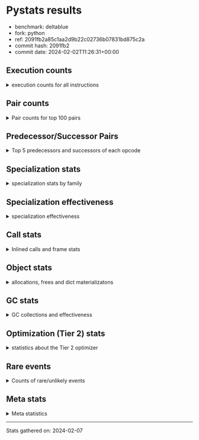 
# Pystats results

- benchmark: deltablue
- fork: python
- ref: 2091fb2a85c1aa2d9b22c02736b07831bd875c2a
- commit hash: 2091fb2
- commit date: 2024-02-02T11:26:31+00:00

## Execution counts

<details>
<summary> execution counts for all instructions </summary>

|Name | Count | Self | Cumulative | Miss ratio | 
|---|---:|---:|---:|---:|
| LOAD_FAST | 177,796,140 | 21.3% | 21.3% |  |
| LOAD_ATTR_INSTANCE_VALUE | 120,668,200 | 14.5% | 35.8% | 3.4% |
| RESUME_CHECK | 47,826,640 | 5.7% | 41.5% | 0.0% |
| CALL_PY_EXACT_ARGS | 41,111,160 | 4.9% | 46.5% | 7.5% |
| LOAD_ATTR_METHOD_WITH_VALUES | 39,329,880 | 4.7% | 51.2% | 15.8% |
| LOAD_GLOBAL_MODULE | 37,956,080 | 4.6% | 55.7% |  |
| POP_JUMP_IF_FALSE | 35,873,640 | 4.3% | 60.0% |  |
| COMPARE_OP_INT | 30,792,020 | 3.7% | 63.7% |  |
| STORE_ATTR_INSTANCE_VALUE | 26,881,000 | 3.2% | 66.9% | 7.0% |
| RETURN_VALUE | 26,366,900 | 3.2% | 70.1% |  |
| POP_TOP | 24,898,680 | 3.0% | 73.1% |  |
| LOAD_ATTR_CLASS | 24,000,800 | 2.9% | 76.0% |  |
| RETURN_CONST | 23,894,300 | 2.9% | 78.8% |  |
| STORE_FAST | 23,665,540 | 2.8% | 81.7% |  |
| LOAD_FAST_LOAD_FAST | 16,379,120 | 2.0% | 83.6% |  |
| ENTER_EXECUTOR | 14,436,020 | 1.7% | 85.4% |  |
| TO_BOOL_BOOL | 14,159,520 | 1.7% | 87.1% |  |
| LOAD_ATTR | 13,696,180 | 1.6% | 88.7% |  |
| POP_JUMP_IF_TRUE | 8,895,620 | 1.1% | 89.8% |  |
| LOAD_GLOBAL_BUILTIN | 7,871,600 | 0.9% | 90.7% |  |
| FOR_ITER_LIST | 7,725,840 | 0.9% | 91.6% |  |
| BINARY_OP_ADD_INT | 6,162,740 | 0.7% | 92.4% |  |
| CALL_LIST_APPEND | 5,997,860 | 0.7% | 93.1% |  |
| LOAD_CONST | 5,929,360 | 0.7% | 93.8% |  |
| BINARY_OP_MULTIPLY_INT | 5,364,060 | 0.6% | 94.4% |  |
| CALL_BOUND_METHOD_EXACT_ARGS | 5,193,020 | 0.6% | 95.1% |  |
| CALL_LEN | 4,446,600 | 0.5% | 95.6% |  |
| TO_BOOL_INT | 4,446,600 | 0.5% | 96.1% |  |
| CALL | 3,981,820 | 0.5% | 96.6% |  |
| GET_ITER | 3,712,700 | 0.4% | 97.1% |  |
| COPY | 3,653,680 | 0.4% | 97.5% |  |
| COPY_FREE_VARS | 3,402,320 | 0.4% | 97.9% |  |
| LOAD_SUPER_ATTR_METHOD | 3,402,020 | 0.4% | 98.3% |  |
| CALL_METHOD_DESCRIPTOR_FAST | 3,185,780 | 0.4% | 98.7% | 100.0% |
| COMPARE_OP | 3,167,820 | 0.4% | 99.1% |  |
| POP_JUMP_IF_NONE | 2,869,760 | 0.3% | 99.4% |  |
| EXIT_INIT_CHECK | 1,318,140 | 0.2% | 99.6% |  |
| CALL_ALLOC_AND_ENTER_INIT | 1,318,140 | 0.2% | 99.7% |  |
| SWAP | 796,160 | 0.1% | 99.8% |  |
| BINARY_OP | 347,440 | 0.0% | 99.9% |  |
| UNARY_NOT | 271,360 | 0.0% | 99.9% |  |
| JUMP_FORWARD | 261,440 | 0.0% | 99.9% |  |
| INTERPRETER_EXIT | 261,380 | 0.0% | 100.0% |  |
| BINARY_OP_SUBTRACT_INT | 89,540 | 0.0% | 100.0% |  |
| LOAD_ATTR_SLOT | 61,320 | 0.0% | 100.0% |  |
| FOR_ITER_RANGE | 48,320 | 0.0% | 100.0% |  |
| CALL_BUILTIN_CLASS | 22,980 | 0.0% | 100.0% |  |
| CALL_METHOD_DESCRIPTOR_O | 10,400 | 0.0% | 100.0% | 100.0% |
| BUILD_CONST_KEY_MAP | 10,240 | 0.0% | 100.0% |  |
| BINARY_SUBSCR_DICT | 10,220 | 0.0% | 100.0% |  |
| JUMP_BACKWARD | 7,480 | 0.0% | 100.0% |  |
| BINARY_SUBSCR | 6,040 | 0.0% | 100.0% |  |
| STORE_GLOBAL | 5,120 | 0.0% | 100.0% |  |
| LOAD_GLOBAL | 4,080 | 0.0% | 100.0% |  |
| LOAD_FAST_CHECK | 2,560 | 0.0% | 100.0% |  |
| STORE_FAST_STORE_FAST | 2,560 | 0.0% | 100.0% |  |
| UNPACK_SEQUENCE_TUPLE | 2,540 | 0.0% | 100.0% |  |
| STORE_ATTR | 2,200 | 0.0% | 100.0% |  |
| TO_BOOL | 1,280 | 0.0% | 100.0% |  |
| RESUME | 1,200 | 0.0% | 100.0% | 305.0% |
| PUSH_NULL | 720 | 0.0% | 100.0% |  |
| FOR_ITER | 520 | 0.0% | 100.0% |  |
| LOAD_SUPER_ATTR | 440 | 0.0% | 100.0% |  |
| LOAD_DEREF | 160 | 0.0% | 100.0% |  |
| LOAD_ATTR_MODULE | 120 | 0.0% | 100.0% |  |
| NOP | 80 | 0.0% | 100.0% |  |
| CALL_FUNCTION_EX | 80 | 0.0% | 100.0% |  |
| BINARY_OP_SUBTRACT_FLOAT | 60 | 0.0% | 100.0% |  |
| UNPACK_SEQUENCE | 40 | 0.0% | 100.0% |  |


</details>

## Pair counts

<details>
<summary> Pair counts for top 100 pairs </summary>

|Pair | Count | Self | Cumulative | 
|---|---:|---:|---:|
| LOAD_FAST LOAD_ATTR_INSTANCE_VALUE | 93,552,540 | 11.2% | 11.2% |
| RESUME_CHECK LOAD_FAST | 40,689,220 | 4.9% | 16.1% |
| CALL_PY_EXACT_ARGS RESUME_CHECK | 39,228,140 | 4.7% | 20.8% |
| LOAD_ATTR_METHOD_WITH_VALUES CALL_PY_EXACT_ARGS | 28,459,760 | 3.4% | 24.2% |
| LOAD_FAST LOAD_ATTR_METHOD_WITH_VALUES | 27,549,640 | 3.3% | 27.5% |
| POP_JUMP_IF_FALSE LOAD_FAST | 26,473,400 | 3.2% | 30.7% |
| LOAD_GLOBAL_MODULE LOAD_ATTR_CLASS | 24,000,560 | 2.9% | 33.6% |
| COMPARE_OP_INT POP_JUMP_IF_FALSE | 23,016,960 | 2.8% | 36.3% |
| LOAD_ATTR_INSTANCE_VALUE LOAD_ATTR_INSTANCE_VALUE | 22,671,320 | 2.7% | 39.0% |
| LOAD_ATTR_INSTANCE_VALUE LOAD_GLOBAL_MODULE | 21,176,520 | 2.5% | 41.6% |
| LOAD_ATTR_CLASS COMPARE_OP_INT | 21,171,440 | 2.5% | 44.1% |
| RETURN_CONST POP_TOP | 20,714,780 | 2.5% | 46.6% |
| LOAD_ATTR_INSTANCE_VALUE LOAD_FAST | 20,279,580 | 2.4% | 49.0% |
| STORE_FAST LOAD_FAST | 18,321,860 | 2.2% | 51.2% |
| LOAD_ATTR_INSTANCE_VALUE RETURN_VALUE | 14,634,340 | 1.8% | 53.0% |
| STORE_ATTR_INSTANCE_VALUE RETURN_CONST | 10,947,420 | 1.3% | 54.3% |
| LOAD_FAST CALL_PY_EXACT_ARGS | 10,757,040 | 1.3% | 55.6% |
| LOAD_FAST STORE_ATTR_INSTANCE_VALUE | 10,723,820 | 1.3% | 56.9% |
| LOAD_ATTR LOAD_FAST | 9,981,540 | 1.2% | 58.1% |
| LOAD_ATTR_METHOD_WITH_VALUES LOAD_FAST | 9,454,640 | 1.1% | 59.2% |
| TO_BOOL_BOOL POP_JUMP_IF_FALSE | 8,381,180 | 1.0% | 60.2% |
| RETURN_VALUE STORE_FAST | 7,864,740 | 0.9% | 61.2% |
| RETURN_VALUE TO_BOOL_BOOL | 7,858,500 | 0.9% | 62.1% |
| STORE_ATTR_INSTANCE_VALUE LOAD_FAST | 7,332,700 | 0.9% | 63.0% |
| POP_TOP LOAD_FAST | 7,315,400 | 0.9% | 63.9% |
| LOAD_ATTR_INSTANCE_VALUE STORE_FAST | 7,022,000 | 0.8% | 64.7% |
| LOAD_FAST_LOAD_FAST STORE_ATTR_INSTANCE_VALUE | 6,750,800 | 0.8% | 65.5% |
| COMPARE_OP_INT RETURN_VALUE | 6,740,260 | 0.8% | 66.3% |
| LOAD_ATTR_INSTANCE_VALUE STORE_ATTR_INSTANCE_VALUE | 6,502,440 | 0.8% | 67.1% |
| ENTER_EXECUTOR LOAD_ATTR_METHOD_WITH_VALUES | 6,181,480 | 0.7% | 67.8% |
| POP_TOP ENTER_EXECUTOR | 5,797,660 | 0.7% | 68.5% |
| LOAD_FAST LOAD_ATTR | 5,787,360 | 0.7% | 69.2% |
| TO_BOOL_BOOL POP_JUMP_IF_TRUE | 5,507,000 | 0.7% | 69.9% |
| LOAD_FAST CALL_LIST_APPEND | 5,480,560 | 0.7% | 70.5% |
| LOAD_FAST COMPARE_OP_INT | 5,458,520 | 0.7% | 71.2% |
| BINARY_OP_ADD_INT LOAD_FAST | 5,358,340 | 0.6% | 71.8% |
| BINARY_OP_MULTIPLY_INT LOAD_FAST | 5,358,340 | 0.6% | 72.5% |
| LOAD_ATTR_INSTANCE_VALUE BINARY_OP_ADD_INT | 5,358,320 | 0.6% | 73.1% |
| LOAD_ATTR_INSTANCE_VALUE BINARY_OP_MULTIPLY_INT | 5,358,320 | 0.6% | 73.8% |
| LOAD_GLOBAL_MODULE LOAD_ATTR | 5,231,320 | 0.6% | 74.4% |
| CALL_BOUND_METHOD_EXACT_ARGS RESUME_CHECK | 5,193,020 | 0.6% | 75.0% |
| LOAD_GLOBAL_BUILTIN LOAD_FAST | 4,456,820 | 0.5% | 75.6% |
| TO_BOOL_INT POP_JUMP_IF_FALSE | 4,446,600 | 0.5% | 76.1% |
| LOAD_FAST CALL_LEN | 4,446,480 | 0.5% | 76.6% |
| CALL_LEN TO_BOOL_INT | 4,446,480 | 0.5% | 77.2% |
| RETURN_VALUE LOAD_FAST | 4,155,160 | 0.5% | 77.6% |
| ENTER_EXECUTOR FOR_ITER_LIST | 4,032,860 | 0.5% | 78.1% |
| POP_TOP LOAD_FAST_LOAD_FAST | 3,906,560 | 0.5% | 78.6% |
| LOAD_GLOBAL_MODULE LOAD_FAST | 3,691,400 | 0.4% | 79.0% |
| FOR_ITER_LIST STORE_FAST | 3,691,280 | 0.4% | 79.5% |
| GET_ITER FOR_ITER_LIST | 3,689,460 | 0.4% | 79.9% |
| LOAD_ATTR_INSTANCE_VALUE COMPARE_OP_INT | 3,636,360 | 0.4% | 80.4% |
| LOAD_ATTR_INSTANCE_VALUE CALL_BOUND_METHOD_EXACT_ARGS | 3,636,120 | 0.4% | 80.8% |
| POP_JUMP_IF_TRUE ENTER_EXECUTOR | 3,621,240 | 0.4% | 81.2% |
| LOAD_CONST LOAD_FAST | 3,469,440 | 0.4% | 81.7% |
| POP_TOP RETURN_CONST | 3,415,360 | 0.4% | 82.1% |
| COPY_FREE_VARS RESUME_CHECK | 3,402,080 | 0.4% | 82.5% |
| LOAD_FAST LOAD_SUPER_ATTR_METHOD | 3,401,800 | 0.4% | 82.9% |
| LOAD_GLOBAL_BUILTIN LOAD_GLOBAL_MODULE | 3,401,800 | 0.4% | 83.3% |
| STORE_ATTR_INSTANCE_VALUE LOAD_GLOBAL_MODULE | 3,381,520 | 0.4% | 83.7% |
| STORE_FAST LOAD_FAST_LOAD_FAST | 3,158,680 | 0.4% | 84.1% |
| RESUME_CHECK LOAD_GLOBAL_BUILTIN | 3,145,840 | 0.4% | 84.4% |
| COMPARE_OP POP_JUMP_IF_TRUE | 3,126,760 | 0.4% | 84.8% |
| LOAD_FAST_LOAD_FAST COMPARE_OP | 3,126,740 | 0.4% | 85.2% |
| CALL_METHOD_DESCRIPTOR_FAST STORE_FAST | 3,125,700 | 0.4% | 85.6% |
| POP_JUMP_IF_FALSE LOAD_GLOBAL_MODULE | 3,123,960 | 0.4% | 85.9% |
| RETURN_VALUE LOAD_ATTR_INSTANCE_VALUE | 3,110,600 | 0.4% | 86.3% |
| FOR_ITER_LIST RETURN_CONST | 2,956,800 | 0.4% | 86.7% |
| LOAD_FAST RETURN_VALUE | 2,877,800 | 0.3% | 87.0% |
| LOAD_FAST POP_JUMP_IF_NONE | 2,859,520 | 0.3% | 87.4% |
| COPY TO_BOOL_BOOL | 2,857,360 | 0.3% | 87.7% |
| LOAD_ATTR_CLASS LOAD_FAST | 2,829,280 | 0.3% | 88.0% |
| POP_JUMP_IF_TRUE LOAD_FAST | 2,688,960 | 0.3% | 88.4% |
| LOAD_FAST GET_ITER | 2,621,520 | 0.3% | 88.7% |
| STORE_ATTR_INSTANCE_VALUE LOAD_CONST | 2,608,480 | 0.3% | 89.0% |
| LOAD_ATTR_INSTANCE_VALUE LOAD_ATTR | 2,604,000 | 0.3% | 89.3% |
| POP_TOP LOAD_GLOBAL_BUILTIN | 2,603,360 | 0.3% | 89.6% |
| CALL_LIST_APPEND RETURN_CONST | 2,593,240 | 0.3% | 89.9% |
| POP_JUMP_IF_FALSE ENTER_EXECUTOR | 2,321,120 | 0.3% | 90.2% |
| LOAD_GLOBAL_MODULE CALL | 2,134,920 | 0.3% | 90.5% |
| LOAD_GLOBAL_MODULE LOAD_ATTR_METHOD_WITH_VALUES | 2,104,120 | 0.3% | 90.7% |
| POP_JUMP_IF_FALSE RETURN_CONST | 2,099,200 | 0.3% | 91.0% |
| RESUME_CHECK LOAD_GLOBAL_MODULE | 2,098,920 | 0.3% | 91.2% |
| LOAD_ATTR_INSTANCE_VALUE COPY | 2,084,340 | 0.2% | 91.5% |
| RETURN_VALUE STORE_ATTR_INSTANCE_VALUE | 2,071,560 | 0.2% | 91.7% |
| STORE_ATTR_INSTANCE_VALUE LOAD_FAST_LOAD_FAST | 2,058,140 | 0.2% | 92.0% |
| STORE_FAST LOAD_GLOBAL_MODULE | 1,869,240 | 0.2% | 92.2% |
| LOAD_ATTR_INSTANCE_VALUE TO_BOOL_BOOL | 1,828,000 | 0.2% | 92.4% |
| CALL_LIST_APPEND ENTER_EXECUTOR | 1,826,480 | 0.2% | 92.6% |
| CALL_PY_EXACT_ARGS COPY_FREE_VARS | 1,825,180 | 0.2% | 92.8% |
| LOAD_ATTR_INSTANCE_VALUE LOAD_ATTR_METHOD_WITH_VALUES | 1,817,360 | 0.2% | 93.1% |
| ENTER_EXECUTOR CALL_METHOD_DESCRIPTOR_FAST | 1,803,840 | 0.2% | 93.3% |
| ENTER_EXECUTOR LOAD_FAST | 1,791,920 | 0.2% | 93.5% |
| CALL STORE_FAST | 1,605,420 | 0.2% | 93.7% |
| RETURN_CONST TO_BOOL_BOOL | 1,594,740 | 0.2% | 93.9% |
| CALL POP_TOP | 1,579,920 | 0.2% | 94.1% |
| LOAD_SUPER_ATTR_METHOD CALL | 1,576,900 | 0.2% | 94.3% |
| LOAD_FAST_LOAD_FAST CALL_PY_EXACT_ARGS | 1,569,160 | 0.2% | 94.4% |
| POP_TOP LOAD_GLOBAL_MODULE | 1,569,040 | 0.2% | 94.6% |
| LOAD_FAST_LOAD_FAST LOAD_ATTR_METHOD_WITH_VALUES | 1,559,280 | 0.2% | 94.8% |


</details>

## Predecessor/Successor Pairs

<details>
<summary> Top 5 predecessors and successors of each opcode </summary>

### CACHE

<details>
<summary> Successors and predecessors for CACHE </summary>

|Successors | Count | Percentage | 
|---|---:|---:|
| COPY_FREE_VARS | 258,820 | 99.0% |
| RESUME_CHECK | 2,540 | 1.0% |
| RESUME | 20 | 0.0% |


</details>

### BINARY_SUBSCR

<details>
<summary> Successors and predecessors for BINARY_SUBSCR </summary>

|Predecessors | Count | Percentage | 
|---|---:|---:|
| LOAD_FAST_LOAD_FAST | 5,760 | 95.4% |
| BINARY_SUBSCR | 240 | 4.0% |
| LOAD_ATTR | 20 | 0.3% |
| LOAD_ATTR_INSTANCE_VALUE | 20 | 0.3% |

|Successors | Count | Percentage | 
|---|---:|---:|
| LOAD_ATTR_INSTANCE_VALUE | 5,680 | 94.0% |
| BINARY_SUBSCR | 240 | 4.0% |
| LOAD_ATTR | 80 | 1.3% |
| RETURN_VALUE | 20 | 0.3% |
| BINARY_SUBSCR_DICT | 20 | 0.3% |


</details>

### EXIT_INIT_CHECK

<details>
<summary> Successors and predecessors for EXIT_INIT_CHECK </summary>

|Predecessors | Count | Percentage | 
|---|---:|---:|
| RETURN_CONST | 1,318,140 | 100.0% |

|Successors | Count | Percentage | 
|---|---:|---:|
| RETURN_VALUE | 1,318,140 | 100.0% |


</details>

### GET_ITER

<details>
<summary> Successors and predecessors for GET_ITER </summary>

|Predecessors | Count | Percentage | 
|---|---:|---:|
| LOAD_FAST | 2,621,520 | 70.6% |
| LOAD_ATTR_INSTANCE_VALUE | 1,068,080 | 28.8% |
| CALL_BUILTIN_CLASS | 22,920 | 0.6% |
| CALL | 120 | 0.0% |
| LOAD_ATTR | 60 | 0.0% |

|Successors | Count | Percentage | 
|---|---:|---:|
| FOR_ITER_LIST | 3,689,460 | 99.4% |
| FOR_ITER_RANGE | 22,980 | 0.6% |
| FOR_ITER | 260 | 0.0% |


</details>

### INTERPRETER_EXIT

<details>
<summary> Successors and predecessors for INTERPRETER_EXIT </summary>

|Predecessors | Count | Percentage | 
|---|---:|---:|
| RETURN_CONST | 261,380 | 100.0% |


</details>

### NOP

<details>
<summary> Successors and predecessors for NOP </summary>

|Predecessors | Count | Percentage | 
|---|---:|---:|
| POP_TOP | 80 | 100.0% |

|Successors | Count | Percentage | 
|---|---:|---:|
| LOAD_DEREF | 80 | 100.0% |


</details>

### POP_TOP

<details>
<summary> Successors and predecessors for POP_TOP </summary>

|Predecessors | Count | Percentage | 
|---|---:|---:|
| RETURN_CONST | 20,714,780 | 83.2% |
| CALL | 1,579,920 | 6.3% |
| POP_JUMP_IF_FALSE | 1,311,280 | 5.3% |
| RETURN_VALUE | 770,480 | 3.1% |
| POP_JUMP_IF_TRUE | 512,000 | 2.1% |

|Successors | Count | Percentage | 
|---|---:|---:|
| LOAD_FAST | 7,315,400 | 29.4% |
| ENTER_EXECUTOR | 5,797,660 | 23.3% |
| LOAD_FAST_LOAD_FAST | 3,906,560 | 15.7% |
| RETURN_CONST | 3,415,360 | 13.7% |
| LOAD_GLOBAL_BUILTIN | 2,603,360 | 10.5% |


</details>

### PUSH_NULL

<details>
<summary> Successors and predecessors for PUSH_NULL </summary>

|Predecessors | Count | Percentage | 
|---|---:|---:|
| LOAD_FAST | 560 | 77.8% |
| LOAD_DEREF | 80 | 11.1% |
| LOAD_ATTR_MODULE | 60 | 8.3% |
| LOAD_ATTR | 20 | 2.8% |

|Successors | Count | Percentage | 
|---|---:|---:|
| CALL | 640 | 88.9% |
| LOAD_FAST | 80 | 11.1% |


</details>

### RETURN_VALUE

<details>
<summary> Successors and predecessors for RETURN_VALUE </summary>

|Predecessors | Count | Percentage | 
|---|---:|---:|
| LOAD_ATTR_INSTANCE_VALUE | 14,634,340 | 55.5% |
| COMPARE_OP_INT | 6,740,260 | 25.6% |
| LOAD_FAST | 2,877,800 | 10.9% |
| EXIT_INIT_CHECK | 1,318,140 | 5.0% |
| POP_JUMP_IF_TRUE | 773,120 | 2.9% |

|Successors | Count | Percentage | 
|---|---:|---:|
| STORE_FAST | 7,864,740 | 29.8% |
| TO_BOOL_BOOL | 7,858,500 | 29.8% |
| LOAD_FAST | 4,155,160 | 15.8% |
| LOAD_ATTR_INSTANCE_VALUE | 3,110,600 | 11.8% |
| STORE_ATTR_INSTANCE_VALUE | 2,071,560 | 7.9% |


</details>

### TO_BOOL

<details>
<summary> Successors and predecessors for TO_BOOL </summary>

|Predecessors | Count | Percentage | 
|---|---:|---:|
| RETURN_VALUE | 540 | 42.2% |
| COPY | 160 | 12.5% |
| RETURN_CONST | 140 | 10.9% |
| CALL | 120 | 9.4% |
| CALL_LEN | 120 | 9.4% |

|Successors | Count | Percentage | 
|---|---:|---:|
| TO_BOOL_BOOL | 520 | 40.6% |
| POP_JUMP_IF_FALSE | 460 | 35.9% |
| POP_JUMP_IF_TRUE | 160 | 12.5% |
| TO_BOOL_INT | 120 | 9.4% |
| UNARY_NOT | 20 | 1.6% |


</details>

### UNARY_NOT

<details>
<summary> Successors and predecessors for UNARY_NOT </summary>

|Predecessors | Count | Percentage | 
|---|---:|---:|
| TO_BOOL_BOOL | 271,340 | 100.0% |
| TO_BOOL | 20 | 0.0% |

|Successors | Count | Percentage | 
|---|---:|---:|
| LOAD_FAST | 271,360 | 100.0% |


</details>

### BINARY_OP

<details>
<summary> Successors and predecessors for BINARY_OP </summary>

|Predecessors | Count | Percentage | 
|---|---:|---:|
| LOAD_FAST | 261,800 | 75.4% |
| LOAD_ATTR_INSTANCE_VALUE | 84,520 | 24.3% |
| BINARY_OP | 720 | 0.2% |
| LOAD_CONST | 320 | 0.1% |
| LOAD_ATTR | 80 | 0.0% |

|Successors | Count | Percentage | 
|---|---:|---:|
| LOAD_FAST | 343,420 | 98.8% |
| STORE_FAST | 2,900 | 0.8% |
| BINARY_OP | 720 | 0.2% |
| BINARY_OP_ADD_INT | 100 | 0.0% |
| CALL | 60 | 0.0% |


</details>

### BUILD_CONST_KEY_MAP

<details>
<summary> Successors and predecessors for BUILD_CONST_KEY_MAP </summary>

|Predecessors | Count | Percentage | 
|---|---:|---:|
| LOAD_CONST | 10,240 | 100.0% |

|Successors | Count | Percentage | 
|---|---:|---:|
| STORE_FAST | 10,240 | 100.0% |


</details>

### CALL

<details>
<summary> Successors and predecessors for CALL </summary>

|Predecessors | Count | Percentage | 
|---|---:|---:|
| LOAD_GLOBAL_MODULE | 2,134,920 | 53.6% |
| LOAD_SUPER_ATTR_METHOD | 1,576,900 | 39.6% |
| ENTER_EXECUTOR | 257,840 | 6.5% |
| LOAD_FAST | 4,760 | 0.1% |
| CALL | 3,420 | 0.1% |

|Successors | Count | Percentage | 
|---|---:|---:|
| STORE_FAST | 1,605,420 | 40.3% |
| POP_TOP | 1,579,920 | 39.7% |
| LOAD_FAST | 788,560 | 19.8% |
| CALL | 3,420 | 0.1% |
| CALL_PY_EXACT_ARGS | 1,520 | 0.0% |


</details>

### CALL_FUNCTION_EX

<details>
<summary> Successors and predecessors for CALL_FUNCTION_EX </summary>

|Predecessors | Count | Percentage | 
|---|---:|---:|
| LOAD_FAST | 80 | 100.0% |

|Successors | Count | Percentage | 
|---|---:|---:|
| COPY_FREE_VARS | 80 | 100.0% |


</details>

### COMPARE_OP

<details>
<summary> Successors and predecessors for COMPARE_OP </summary>

|Predecessors | Count | Percentage | 
|---|---:|---:|
| LOAD_FAST_LOAD_FAST | 3,126,740 | 98.7% |
| LOAD_FAST | 20,840 | 0.7% |
| LOAD_ATTR | 15,480 | 0.5% |
| LOAD_CONST | 2,680 | 0.1% |
| COMPARE_OP | 1,880 | 0.1% |

|Successors | Count | Percentage | 
|---|---:|---:|
| POP_JUMP_IF_TRUE | 3,126,760 | 98.7% |
| POP_JUMP_IF_FALSE | 28,440 | 0.9% |
| STORE_FAST | 10,240 | 0.3% |
| COMPARE_OP | 1,880 | 0.1% |
| COMPARE_OP_INT | 420 | 0.0% |


</details>

### COPY

<details>
<summary> Successors and predecessors for COPY </summary>

|Predecessors | Count | Percentage | 
|---|---:|---:|
| LOAD_ATTR_INSTANCE_VALUE | 2,084,340 | 57.0% |
| LOAD_FAST | 796,160 | 21.8% |
| COMPARE_OP_INT | 773,100 | 21.2% |
| LOAD_ATTR | 60 | 0.0% |
| COMPARE_OP | 20 | 0.0% |

|Successors | Count | Percentage | 
|---|---:|---:|
| TO_BOOL_BOOL | 2,857,360 | 78.2% |
| LOAD_ATTR_INSTANCE_VALUE | 796,120 | 21.8% |
| TO_BOOL | 160 | 0.0% |
| LOAD_ATTR | 40 | 0.0% |


</details>

### COPY_FREE_VARS

<details>
<summary> Successors and predecessors for COPY_FREE_VARS </summary>

|Predecessors | Count | Percentage | 
|---|---:|---:|
| CALL_PY_EXACT_ARGS | 1,825,180 | 53.6% |
| CALL_ALLOC_AND_ENTER_INIT | 1,318,140 | 38.7% |
| CACHE | 258,820 | 7.6% |
| CALL | 100 | 0.0% |
| CALL_FUNCTION_EX | 80 | 0.0% |

|Successors | Count | Percentage | 
|---|---:|---:|
| RESUME_CHECK | 3,402,080 | 100.0% |
| RESUME | 240 | 0.0% |


</details>

### ENTER_EXECUTOR

<details>
<summary> Successors and predecessors for ENTER_EXECUTOR </summary>

|Predecessors | Count | Percentage | 
|---|---:|---:|
| POP_TOP | 5,797,660 | 40.2% |
| POP_JUMP_IF_TRUE | 3,621,240 | 25.1% |
| POP_JUMP_IF_FALSE | 2,321,120 | 16.1% |
| CALL_LIST_APPEND | 1,826,480 | 12.7% |
| POP_JUMP_IF_NONE | 509,100 | 3.5% |

|Successors | Count | Percentage | 
|---|---:|---:|
| LOAD_ATTR_METHOD_WITH_VALUES | 6,181,480 | 42.8% |
| FOR_ITER_LIST | 4,032,860 | 27.9% |
| CALL_METHOD_DESCRIPTOR_FAST | 1,803,840 | 12.5% |
| LOAD_FAST | 1,791,920 | 12.4% |
| CALL | 257,840 | 1.8% |


</details>

### FOR_ITER

<details>
<summary> Successors and predecessors for FOR_ITER </summary>

|Predecessors | Count | Percentage | 
|---|---:|---:|
| GET_ITER | 260 | 50.0% |
| JUMP_BACKWARD | 260 | 50.0% |

|Successors | Count | Percentage | 
|---|---:|---:|
| STORE_FAST | 260 | 50.0% |
| FOR_ITER_RANGE | 140 | 26.9% |
| FOR_ITER_LIST | 120 | 23.1% |


</details>

### JUMP_BACKWARD

<details>
<summary> Successors and predecessors for JUMP_BACKWARD </summary>

|Predecessors | Count | Percentage | 
|---|---:|---:|
| POP_JUMP_IF_TRUE | 2,380 | 31.8% |
| POP_TOP | 1,440 | 19.3% |
| POP_JUMP_IF_FALSE | 1,360 | 18.2% |
| CALL_LIST_APPEND | 1,280 | 17.1% |
| STORE_FAST | 680 | 9.1% |

|Successors | Count | Percentage | 
|---|---:|---:|
| FOR_ITER_LIST | 3,400 | 45.5% |
| FOR_ITER_RANGE | 2,100 | 28.1% |
| LOAD_FAST | 1,280 | 17.1% |
| ENTER_EXECUTOR | 440 | 5.9% |
| FOR_ITER | 260 | 3.5% |


</details>

### JUMP_FORWARD

<details>
<summary> Successors and predecessors for JUMP_FORWARD </summary>

|Predecessors | Count | Percentage | 
|---|---:|---:|
| STORE_ATTR_INSTANCE_VALUE | 261,400 | 100.0% |
| STORE_ATTR | 40 | 0.0% |

|Successors | Count | Percentage | 
|---|---:|---:|
| LOAD_FAST | 256,000 | 97.9% |
| LOAD_GLOBAL_MODULE | 5,440 | 2.1% |


</details>

### LOAD_ATTR

<details>
<summary> Successors and predecessors for LOAD_ATTR </summary>

|Predecessors | Count | Percentage | 
|---|---:|---:|
| LOAD_FAST | 5,787,360 | 42.3% |
| LOAD_GLOBAL_MODULE | 5,231,320 | 38.2% |
| LOAD_ATTR_INSTANCE_VALUE | 2,604,000 | 19.0% |
| LOAD_ATTR_SLOT | 61,320 | 0.4% |
| LOAD_ATTR | 10,940 | 0.1% |

|Successors | Count | Percentage | 
|---|---:|---:|
| LOAD_FAST | 9,981,540 | 72.9% |
| LOAD_FAST_LOAD_FAST | 1,556,780 | 11.4% |
| LOAD_CONST | 1,332,220 | 9.7% |
| CALL_ALLOC_AND_ENTER_INIT | 783,120 | 5.7% |
| COMPARE_OP | 15,480 | 0.1% |


</details>

### LOAD_CONST

<details>
<summary> Successors and predecessors for LOAD_CONST </summary>

|Predecessors | Count | Percentage | 
|---|---:|---:|
| STORE_ATTR_INSTANCE_VALUE | 2,608,480 | 44.0% |
| LOAD_ATTR | 1,332,220 | 22.5% |
| LOAD_ATTR_INSTANCE_VALUE | 801,220 | 13.5% |
| POP_TOP | 286,720 | 4.8% |
| POP_JUMP_IF_FALSE | 286,720 | 4.8% |

|Successors | Count | Percentage | 
|---|---:|---:|
| LOAD_FAST | 3,469,440 | 58.5% |
| CALL_METHOD_DESCRIPTOR_FAST | 1,321,800 | 22.3% |
| BINARY_OP_ADD_INT | 804,320 | 13.6% |
| COMPARE_OP_INT | 261,080 | 4.4% |
| STORE_FAST | 12,800 | 0.2% |


</details>

### LOAD_DEREF

<details>
<summary> Successors and predecessors for LOAD_DEREF </summary>

|Predecessors | Count | Percentage | 
|---|---:|---:|
| NOP | 80 | 50.0% |
| STORE_FAST | 80 | 50.0% |

|Successors | Count | Percentage | 
|---|---:|---:|
| PUSH_NULL | 80 | 50.0% |
| STORE_FAST | 80 | 50.0% |


</details>

### LOAD_FAST

<details>
<summary> Successors and predecessors for LOAD_FAST </summary>

|Predecessors | Count | Percentage | 
|---|---:|---:|
| RESUME_CHECK | 40,689,220 | 22.9% |
| POP_JUMP_IF_FALSE | 26,473,400 | 14.9% |
| LOAD_ATTR_INSTANCE_VALUE | 20,279,580 | 11.4% |
| STORE_FAST | 18,321,860 | 10.3% |
| LOAD_ATTR | 9,981,540 | 5.6% |

|Successors | Count | Percentage | 
|---|---:|---:|
| LOAD_ATTR_INSTANCE_VALUE | 93,552,540 | 52.6% |
| LOAD_ATTR_METHOD_WITH_VALUES | 27,549,640 | 15.5% |
| CALL_PY_EXACT_ARGS | 10,757,040 | 6.1% |
| STORE_ATTR_INSTANCE_VALUE | 10,723,820 | 6.0% |
| LOAD_ATTR | 5,787,360 | 3.3% |


</details>

### LOAD_FAST_CHECK

<details>
<summary> Successors and predecessors for LOAD_FAST_CHECK </summary>

|Predecessors | Count | Percentage | 
|---|---:|---:|
| POP_TOP | 2,560 | 100.0% |

|Successors | Count | Percentage | 
|---|---:|---:|
| LOAD_ATTR_INSTANCE_VALUE | 2,520 | 98.4% |
| LOAD_ATTR | 40 | 1.6% |


</details>

### LOAD_FAST_LOAD_FAST

<details>
<summary> Successors and predecessors for LOAD_FAST_LOAD_FAST </summary>

|Predecessors | Count | Percentage | 
|---|---:|---:|
| POP_TOP | 3,906,560 | 23.9% |
| STORE_FAST | 3,158,680 | 19.3% |
| STORE_ATTR_INSTANCE_VALUE | 2,058,140 | 12.6% |
| LOAD_ATTR | 1,556,780 | 9.5% |
| POP_JUMP_IF_TRUE | 1,297,920 | 7.9% |

|Successors | Count | Percentage | 
|---|---:|---:|
| STORE_ATTR_INSTANCE_VALUE | 6,750,800 | 41.2% |
| COMPARE_OP | 3,126,740 | 19.1% |
| CALL_PY_EXACT_ARGS | 1,569,160 | 9.6% |
| LOAD_ATTR_METHOD_WITH_VALUES | 1,559,280 | 9.5% |
| CALL_BOUND_METHOD_EXACT_ARGS | 1,556,720 | 9.5% |


</details>

### LOAD_GLOBAL

<details>
<summary> Successors and predecessors for LOAD_GLOBAL </summary>

|Predecessors | Count | Percentage | 
|---|---:|---:|
| STORE_FAST | 680 | 16.7% |
| POP_JUMP_IF_FALSE | 560 | 13.7% |
| POP_TOP | 500 | 12.3% |
| RESUME | 380 | 9.3% |
| RESUME_CHECK | 380 | 9.3% |

|Successors | Count | Percentage | 
|---|---:|---:|
| LOAD_GLOBAL_MODULE | 1,560 | 38.2% |
| LOAD_ATTR | 760 | 18.6% |
| LOAD_FAST | 660 | 16.2% |
| LOAD_GLOBAL_BUILTIN | 480 | 11.8% |
| CALL | 240 | 5.9% |


</details>

### LOAD_SUPER_ATTR

<details>
<summary> Successors and predecessors for LOAD_SUPER_ATTR </summary>

|Predecessors | Count | Percentage | 
|---|---:|---:|
| LOAD_FAST | 440 | 100.0% |

|Successors | Count | Percentage | 
|---|---:|---:|
| LOAD_SUPER_ATTR_METHOD | 220 | 50.0% |
| CALL | 100 | 22.7% |
| LOAD_FAST | 60 | 13.6% |
| LOAD_FAST_LOAD_FAST | 60 | 13.6% |


</details>

### POP_JUMP_IF_FALSE

<details>
<summary> Successors and predecessors for POP_JUMP_IF_FALSE </summary>

|Predecessors | Count | Percentage | 
|---|---:|---:|
| COMPARE_OP_INT | 23,016,960 | 64.2% |
| TO_BOOL_BOOL | 8,381,180 | 23.4% |
| TO_BOOL_INT | 4,446,600 | 12.4% |
| COMPARE_OP | 28,440 | 0.1% |
| TO_BOOL | 460 | 0.0% |

|Successors | Count | Percentage | 
|---|---:|---:|
| LOAD_FAST | 26,473,400 | 73.8% |
| LOAD_GLOBAL_MODULE | 3,123,960 | 8.7% |
| ENTER_EXECUTOR | 2,321,120 | 6.5% |
| RETURN_CONST | 2,099,200 | 5.9% |
| POP_TOP | 1,311,280 | 3.7% |


</details>

### POP_JUMP_IF_NONE

<details>
<summary> Successors and predecessors for POP_JUMP_IF_NONE </summary>

|Predecessors | Count | Percentage | 
|---|---:|---:|
| LOAD_FAST | 2,859,520 | 99.6% |
| LOAD_ATTR_INSTANCE_VALUE | 10,220 | 0.4% |
| LOAD_ATTR | 20 | 0.0% |

|Successors | Count | Percentage | 
|---|---:|---:|
| RETURN_CONST | 783,360 | 27.3% |
| LOAD_FAST_LOAD_FAST | 778,240 | 27.1% |
| LOAD_FAST | 542,720 | 18.9% |
| ENTER_EXECUTOR | 509,100 | 17.7% |
| LOAD_GLOBAL_MODULE | 255,960 | 8.9% |


</details>

### POP_JUMP_IF_TRUE

<details>
<summary> Successors and predecessors for POP_JUMP_IF_TRUE </summary>

|Predecessors | Count | Percentage | 
|---|---:|---:|
| TO_BOOL_BOOL | 5,507,000 | 61.9% |
| COMPARE_OP | 3,126,760 | 35.1% |
| COMPARE_OP_INT | 261,700 | 2.9% |
| TO_BOOL | 160 | 0.0% |

|Successors | Count | Percentage | 
|---|---:|---:|
| ENTER_EXECUTOR | 3,621,240 | 40.7% |
| LOAD_FAST | 2,688,960 | 30.2% |
| LOAD_FAST_LOAD_FAST | 1,297,920 | 14.6% |
| RETURN_VALUE | 773,120 | 8.7% |
| POP_TOP | 512,000 | 5.8% |


</details>

### RETURN_CONST

<details>
<summary> Successors and predecessors for RETURN_CONST </summary>

|Predecessors | Count | Percentage | 
|---|---:|---:|
| STORE_ATTR_INSTANCE_VALUE | 10,947,420 | 45.8% |
| POP_TOP | 3,415,360 | 14.3% |
| FOR_ITER_LIST | 2,956,800 | 12.4% |
| CALL_LIST_APPEND | 2,593,240 | 10.9% |
| POP_JUMP_IF_FALSE | 2,099,200 | 8.8% |

|Successors | Count | Percentage | 
|---|---:|---:|
| POP_TOP | 20,714,780 | 86.7% |
| TO_BOOL_BOOL | 1,594,740 | 6.7% |
| EXIT_INIT_CHECK | 1,318,140 | 5.5% |
| INTERPRETER_EXIT | 261,380 | 1.1% |
| STORE_FAST | 5,120 | 0.0% |


</details>

### STORE_ATTR

<details>
<summary> Successors and predecessors for STORE_ATTR </summary>

|Predecessors | Count | Percentage | 
|---|---:|---:|
| LOAD_FAST | 1,220 | 55.5% |
| LOAD_FAST_LOAD_FAST | 540 | 24.5% |
| RETURN_VALUE | 120 | 5.5% |
| LOAD_ATTR | 120 | 5.5% |
| LOAD_ATTR_INSTANCE_VALUE | 120 | 5.5% |

|Successors | Count | Percentage | 
|---|---:|---:|
| STORE_ATTR_INSTANCE_VALUE | 1,020 | 46.4% |
| RETURN_CONST | 380 | 17.3% |
| LOAD_FAST | 320 | 14.5% |
| LOAD_CONST | 160 | 7.3% |
| LOAD_GLOBAL | 140 | 6.4% |


</details>

### STORE_FAST

<details>
<summary> Successors and predecessors for STORE_FAST </summary>

|Predecessors | Count | Percentage | 
|---|---:|---:|
| RETURN_VALUE | 7,864,740 | 33.2% |
| LOAD_ATTR_INSTANCE_VALUE | 7,022,000 | 29.7% |
| FOR_ITER_LIST | 3,691,280 | 15.6% |
| CALL_METHOD_DESCRIPTOR_FAST | 3,125,700 | 13.2% |
| CALL | 1,605,420 | 6.8% |

|Successors | Count | Percentage | 
|---|---:|---:|
| LOAD_FAST | 18,321,860 | 77.4% |
| LOAD_FAST_LOAD_FAST | 3,158,680 | 13.3% |
| LOAD_GLOBAL_MODULE | 1,869,240 | 7.9% |
| ENTER_EXECUTOR | 268,120 | 1.1% |
| LOAD_GLOBAL_BUILTIN | 30,520 | 0.1% |


</details>

### STORE_FAST_STORE_FAST

<details>
<summary> Successors and predecessors for STORE_FAST_STORE_FAST </summary>

|Predecessors | Count | Percentage | 
|---|---:|---:|
| UNPACK_SEQUENCE_TUPLE | 2,540 | 99.2% |
| UNPACK_SEQUENCE | 20 | 0.8% |

|Successors | Count | Percentage | 
|---|---:|---:|
| STORE_FAST | 2,560 | 100.0% |


</details>

### STORE_GLOBAL

<details>
<summary> Successors and predecessors for STORE_GLOBAL </summary>

|Predecessors | Count | Percentage | 
|---|---:|---:|
| RETURN_VALUE | 5,080 | 99.2% |
| CALL | 40 | 0.8% |

|Successors | Count | Percentage | 
|---|---:|---:|
| LOAD_CONST | 2,560 | 50.0% |
| LOAD_GLOBAL_MODULE | 2,520 | 49.2% |
| LOAD_GLOBAL | 40 | 0.8% |


</details>

### SWAP

<details>
<summary> Successors and predecessors for SWAP </summary>

|Predecessors | Count | Percentage | 
|---|---:|---:|
| BINARY_OP_ADD_INT | 796,140 | 100.0% |
| BINARY_OP | 20 | 0.0% |

|Successors | Count | Percentage | 
|---|---:|---:|
| STORE_ATTR_INSTANCE_VALUE | 796,120 | 100.0% |
| STORE_ATTR | 40 | 0.0% |


</details>

### UNPACK_SEQUENCE

<details>
<summary> Successors and predecessors for UNPACK_SEQUENCE </summary>

|Predecessors | Count | Percentage | 
|---|---:|---:|
| LOAD_CONST | 40 | 100.0% |

|Successors | Count | Percentage | 
|---|---:|---:|
| STORE_FAST_STORE_FAST | 20 | 50.0% |
| UNPACK_SEQUENCE_TUPLE | 20 | 50.0% |


</details>

### RESUME

<details>
<summary> Successors and predecessors for RESUME </summary>

|Predecessors | Count | Percentage | 
|---|---:|---:|
| CALL | 740 | 61.7% |
| COPY_FREE_VARS | 240 | 20.0% |
| CALL_PY_EXACT_ARGS | 200 | 16.7% |
| CACHE | 20 | 1.7% |

|Successors | Count | Percentage | 
|---|---:|---:|
| LOAD_FAST | 640 | 53.3% |
| LOAD_GLOBAL | 380 | 31.7% |
| RETURN_CONST | 120 | 10.0% |
| LOAD_CONST | 40 | 3.3% |
| LOAD_FAST_LOAD_FAST | 20 | 1.7% |


</details>

### BINARY_OP_ADD_INT

<details>
<summary> Successors and predecessors for BINARY_OP_ADD_INT </summary>

|Predecessors | Count | Percentage | 
|---|---:|---:|
| LOAD_ATTR_INSTANCE_VALUE | 5,358,320 | 86.9% |
| LOAD_CONST | 804,320 | 13.1% |
| BINARY_OP | 100 | 0.0% |

|Successors | Count | Percentage | 
|---|---:|---:|
| LOAD_FAST | 5,358,340 | 86.9% |
| SWAP | 796,140 | 12.9% |
| COMPARE_OP_INT | 5,680 | 0.1% |
| CALL_BUILTIN_CLASS | 2,520 | 0.0% |
| COMPARE_OP | 40 | 0.0% |


</details>

### BINARY_OP_MULTIPLY_INT

<details>
<summary> Successors and predecessors for BINARY_OP_MULTIPLY_INT </summary>

|Predecessors | Count | Percentage | 
|---|---:|---:|
| LOAD_ATTR_INSTANCE_VALUE | 5,358,320 | 99.9% |
| LOAD_CONST | 5,680 | 0.1% |
| BINARY_OP | 60 | 0.0% |

|Successors | Count | Percentage | 
|---|---:|---:|
| LOAD_FAST | 5,358,340 | 99.9% |
| LOAD_CONST | 5,720 | 0.1% |


</details>

### BINARY_OP_SUBTRACT_FLOAT

<details>
<summary> Successors and predecessors for BINARY_OP_SUBTRACT_FLOAT </summary>

|Predecessors | Count | Percentage | 
|---|---:|---:|
| LOAD_FAST | 40 | 66.7% |
| BINARY_OP | 20 | 33.3% |

|Successors | Count | Percentage | 
|---|---:|---:|
| STORE_FAST | 60 | 100.0% |


</details>

### BINARY_OP_SUBTRACT_INT

<details>
<summary> Successors and predecessors for BINARY_OP_SUBTRACT_INT </summary>

|Predecessors | Count | Percentage | 
|---|---:|---:|
| LOAD_ATTR_INSTANCE_VALUE | 84,440 | 94.3% |
| LOAD_CONST | 5,040 | 5.6% |
| BINARY_OP | 60 | 0.1% |

|Successors | Count | Percentage | 
|---|---:|---:|
| LOAD_FAST | 84,460 | 94.3% |
| CALL_BUILTIN_CLASS | 5,040 | 5.6% |
| CALL | 40 | 0.0% |


</details>

### BINARY_SUBSCR_DICT

<details>
<summary> Successors and predecessors for BINARY_SUBSCR_DICT </summary>

|Predecessors | Count | Percentage | 
|---|---:|---:|
| LOAD_ATTR_INSTANCE_VALUE | 10,200 | 99.8% |
| BINARY_SUBSCR | 20 | 0.2% |

|Successors | Count | Percentage | 
|---|---:|---:|
| RETURN_VALUE | 10,220 | 100.0% |


</details>

### CALL_ALLOC_AND_ENTER_INIT

<details>
<summary> Successors and predecessors for CALL_ALLOC_AND_ENTER_INIT </summary>

|Predecessors | Count | Percentage | 
|---|---:|---:|
| LOAD_ATTR | 783,120 | 59.4% |
| LOAD_FAST | 258,800 | 19.6% |
| ENTER_EXECUTOR | 253,120 | 19.2% |
| LOAD_GLOBAL_MODULE | 17,800 | 1.4% |
| LOAD_CONST | 5,040 | 0.4% |

|Successors | Count | Percentage | 
|---|---:|---:|
| COPY_FREE_VARS | 1,318,140 | 100.0% |


</details>

### CALL_BOUND_METHOD_EXACT_ARGS

<details>
<summary> Successors and predecessors for CALL_BOUND_METHOD_EXACT_ARGS </summary>

|Predecessors | Count | Percentage | 
|---|---:|---:|
| LOAD_ATTR_INSTANCE_VALUE | 3,636,120 | 70.0% |
| LOAD_FAST_LOAD_FAST | 1,556,720 | 30.0% |
| CALL | 180 | 0.0% |

|Successors | Count | Percentage | 
|---|---:|---:|
| RESUME_CHECK | 5,193,020 | 100.0% |


</details>

### CALL_BUILTIN_CLASS

<details>
<summary> Successors and predecessors for CALL_BUILTIN_CLASS </summary>

|Predecessors | Count | Percentage | 
|---|---:|---:|
| LOAD_CONST | 12,720 | 55.4% |
| BINARY_OP_SUBTRACT_INT | 5,040 | 21.9% |
| LOAD_FAST | 2,560 | 11.1% |
| BINARY_OP_ADD_INT | 2,520 | 11.0% |
| CALL | 140 | 0.6% |

|Successors | Count | Percentage | 
|---|---:|---:|
| GET_ITER | 22,920 | 99.7% |
| STORE_FAST | 60 | 0.3% |


</details>

### CALL_LEN

<details>
<summary> Successors and predecessors for CALL_LEN </summary>

|Predecessors | Count | Percentage | 
|---|---:|---:|
| LOAD_FAST | 4,446,480 | 100.0% |
| CALL | 120 | 0.0% |

|Successors | Count | Percentage | 
|---|---:|---:|
| TO_BOOL_INT | 4,446,480 | 100.0% |
| TO_BOOL | 120 | 0.0% |


</details>

### CALL_LIST_APPEND

<details>
<summary> Successors and predecessors for CALL_LIST_APPEND </summary>

|Predecessors | Count | Percentage | 
|---|---:|---:|
| LOAD_FAST | 5,480,560 | 91.4% |
| RETURN_VALUE | 517,080 | 8.6% |
| CALL | 220 | 0.0% |

|Successors | Count | Percentage | 
|---|---:|---:|
| RETURN_CONST | 2,593,240 | 43.2% |
| ENTER_EXECUTOR | 1,826,480 | 30.5% |
| LOAD_GLOBAL_BUILTIN | 1,308,080 | 21.8% |
| LOAD_GLOBAL_MODULE | 268,680 | 4.5% |
| JUMP_BACKWARD | 1,280 | 0.0% |


</details>

### CALL_METHOD_DESCRIPTOR_FAST

<details>
<summary> Successors and predecessors for CALL_METHOD_DESCRIPTOR_FAST </summary>

|Predecessors | Count | Percentage | 
|---|---:|---:|
| ENTER_EXECUTOR | 1,803,840 | 56.6% |
| LOAD_CONST | 1,321,800 | 41.5% |
| CALL_METHOD_DESCRIPTOR_FAST | 60,080 | 1.9% |
| CALL | 60 | 0.0% |

|Successors | Count | Percentage | 
|---|---:|---:|
| STORE_FAST | 3,125,700 | 98.1% |
| CALL_METHOD_DESCRIPTOR_FAST | 60,080 | 1.9% |


</details>

### CALL_METHOD_DESCRIPTOR_O

<details>
<summary> Successors and predecessors for CALL_METHOD_DESCRIPTOR_O </summary>

|Predecessors | Count | Percentage | 
|---|---:|---:|
| LOAD_FAST | 10,200 | 98.1% |
| CALL_METHOD_DESCRIPTOR_O | 180 | 1.7% |
| CALL | 20 | 0.2% |

|Successors | Count | Percentage | 
|---|---:|---:|
| POP_TOP | 10,220 | 98.3% |
| CALL_METHOD_DESCRIPTOR_O | 180 | 1.7% |


</details>

### CALL_PY_EXACT_ARGS

<details>
<summary> Successors and predecessors for CALL_PY_EXACT_ARGS </summary>

|Predecessors | Count | Percentage | 
|---|---:|---:|
| LOAD_ATTR_METHOD_WITH_VALUES | 28,459,760 | 69.2% |
| LOAD_FAST | 10,757,040 | 26.2% |
| LOAD_FAST_LOAD_FAST | 1,569,160 | 3.8% |
| LOAD_SUPER_ATTR_METHOD | 255,960 | 0.6% |
| CALL_PY_EXACT_ARGS | 57,640 | 0.1% |

|Successors | Count | Percentage | 
|---|---:|---:|
| RESUME_CHECK | 39,228,140 | 95.4% |
| COPY_FREE_VARS | 1,825,180 | 4.4% |
| CALL_PY_EXACT_ARGS | 57,640 | 0.1% |
| RESUME | 200 | 0.0% |


</details>

### COMPARE_OP_INT

<details>
<summary> Successors and predecessors for COMPARE_OP_INT </summary>

|Predecessors | Count | Percentage | 
|---|---:|---:|
| LOAD_ATTR_CLASS | 21,171,440 | 68.8% |
| LOAD_FAST | 5,458,520 | 17.7% |
| LOAD_ATTR_INSTANCE_VALUE | 3,636,360 | 11.8% |
| LOAD_CONST | 261,080 | 0.8% |
| LOAD_FAST_LOAD_FAST | 258,520 | 0.8% |

|Successors | Count | Percentage | 
|---|---:|---:|
| POP_JUMP_IF_FALSE | 23,016,960 | 74.7% |
| RETURN_VALUE | 6,740,260 | 21.9% |
| COPY | 773,100 | 2.5% |
| POP_JUMP_IF_TRUE | 261,700 | 0.8% |


</details>

### FOR_ITER_LIST

<details>
<summary> Successors and predecessors for FOR_ITER_LIST </summary>

|Predecessors | Count | Percentage | 
|---|---:|---:|
| ENTER_EXECUTOR | 4,032,860 | 52.2% |
| GET_ITER | 3,689,460 | 47.8% |
| JUMP_BACKWARD | 3,400 | 0.0% |
| FOR_ITER | 120 | 0.0% |

|Successors | Count | Percentage | 
|---|---:|---:|
| STORE_FAST | 3,691,280 | 47.8% |
| RETURN_CONST | 2,956,800 | 38.3% |
| LOAD_FAST | 550,400 | 7.1% |
| LOAD_GLOBAL_BUILTIN | 527,320 | 6.8% |
| LOAD_GLOBAL | 40 | 0.0% |


</details>

### FOR_ITER_RANGE

<details>
<summary> Successors and predecessors for FOR_ITER_RANGE </summary>

|Predecessors | Count | Percentage | 
|---|---:|---:|
| ENTER_EXECUTOR | 23,100 | 47.8% |
| GET_ITER | 22,980 | 47.6% |
| JUMP_BACKWARD | 2,100 | 4.3% |
| FOR_ITER | 140 | 0.3% |

|Successors | Count | Percentage | 
|---|---:|---:|
| STORE_FAST | 25,200 | 52.2% |
| LOAD_FAST | 10,320 | 21.4% |
| LOAD_GLOBAL_MODULE | 7,560 | 15.6% |
| RETURN_CONST | 5,120 | 10.6% |
| LOAD_GLOBAL | 120 | 0.2% |


</details>

### LOAD_ATTR_CLASS

<details>
<summary> Successors and predecessors for LOAD_ATTR_CLASS </summary>

|Predecessors | Count | Percentage | 
|---|---:|---:|
| LOAD_GLOBAL_MODULE | 24,000,560 | 100.0% |
| LOAD_ATTR | 240 | 0.0% |

|Successors | Count | Percentage | 
|---|---:|---:|
| COMPARE_OP_INT | 21,171,440 | 88.2% |
| LOAD_FAST | 2,829,280 | 11.8% |
| COMPARE_OP | 80 | 0.0% |


</details>

### LOAD_ATTR_INSTANCE_VALUE

<details>
<summary> Successors and predecessors for LOAD_ATTR_INSTANCE_VALUE </summary>

|Predecessors | Count | Percentage | 
|---|---:|---:|
| LOAD_FAST | 93,552,540 | 77.5% |
| LOAD_ATTR_INSTANCE_VALUE | 22,671,320 | 18.8% |
| RETURN_VALUE | 3,110,600 | 2.6% |
| COPY | 796,120 | 0.7% |
| LOAD_FAST_LOAD_FAST | 527,240 | 0.4% |

|Successors | Count | Percentage | 
|---|---:|---:|
| LOAD_ATTR_INSTANCE_VALUE | 22,671,320 | 18.8% |
| LOAD_GLOBAL_MODULE | 21,176,520 | 17.5% |
| LOAD_FAST | 20,279,580 | 16.8% |
| RETURN_VALUE | 14,634,340 | 12.1% |
| STORE_FAST | 7,022,000 | 5.8% |


</details>

### LOAD_ATTR_METHOD_WITH_VALUES

<details>
<summary> Successors and predecessors for LOAD_ATTR_METHOD_WITH_VALUES </summary>

|Predecessors | Count | Percentage | 
|---|---:|---:|
| LOAD_FAST | 27,549,640 | 70.0% |
| ENTER_EXECUTOR | 6,181,480 | 15.7% |
| LOAD_GLOBAL_MODULE | 2,104,120 | 5.3% |
| LOAD_ATTR_INSTANCE_VALUE | 1,817,360 | 4.6% |
| LOAD_FAST_LOAD_FAST | 1,559,280 | 4.0% |

|Successors | Count | Percentage | 
|---|---:|---:|
| CALL_PY_EXACT_ARGS | 28,459,760 | 72.4% |
| LOAD_FAST | 9,454,640 | 24.0% |
| LOAD_FAST_LOAD_FAST | 1,297,900 | 3.3% |
| LOAD_ATTR_METHOD_WITH_VALUES | 116,740 | 0.3% |
| CALL | 840 | 0.0% |


</details>

### LOAD_ATTR_MODULE

<details>
<summary> Successors and predecessors for LOAD_ATTR_MODULE </summary>

|Predecessors | Count | Percentage | 
|---|---:|---:|
| LOAD_GLOBAL_MODULE | 80 | 66.7% |
| LOAD_ATTR | 40 | 33.3% |

|Successors | Count | Percentage | 
|---|---:|---:|
| PUSH_NULL | 60 | 50.0% |
| STORE_FAST | 60 | 50.0% |


</details>

### LOAD_ATTR_SLOT

<details>
<summary> Successors and predecessors for LOAD_ATTR_SLOT </summary>

|Predecessors | Count | Percentage | 
|---|---:|---:|
| LOAD_FAST | 61,200 | 99.8% |
| LOAD_ATTR | 120 | 0.2% |

|Successors | Count | Percentage | 
|---|---:|---:|
| LOAD_ATTR | 61,320 | 100.0% |


</details>

### LOAD_GLOBAL_BUILTIN

<details>
<summary> Successors and predecessors for LOAD_GLOBAL_BUILTIN </summary>

|Predecessors | Count | Percentage | 
|---|---:|---:|
| RESUME_CHECK | 3,145,840 | 40.0% |
| POP_TOP | 2,603,360 | 33.1% |
| CALL_LIST_APPEND | 1,308,080 | 16.6% |
| FOR_ITER_LIST | 527,320 | 6.7% |
| STORE_ATTR_INSTANCE_VALUE | 255,960 | 3.3% |

|Successors | Count | Percentage | 
|---|---:|---:|
| LOAD_FAST | 4,456,820 | 56.6% |
| LOAD_GLOBAL_MODULE | 3,401,800 | 43.2% |
| LOAD_CONST | 12,760 | 0.2% |
| LOAD_GLOBAL | 220 | 0.0% |


</details>

### LOAD_GLOBAL_MODULE

<details>
<summary> Successors and predecessors for LOAD_GLOBAL_MODULE </summary>

|Predecessors | Count | Percentage | 
|---|---:|---:|
| LOAD_ATTR_INSTANCE_VALUE | 21,176,520 | 55.8% |
| LOAD_GLOBAL_BUILTIN | 3,401,800 | 9.0% |
| STORE_ATTR_INSTANCE_VALUE | 3,381,520 | 8.9% |
| POP_JUMP_IF_FALSE | 3,123,960 | 8.2% |
| RESUME_CHECK | 2,098,920 | 5.5% |

|Successors | Count | Percentage | 
|---|---:|---:|
| LOAD_ATTR_CLASS | 24,000,560 | 63.2% |
| LOAD_ATTR | 5,231,320 | 13.8% |
| LOAD_FAST | 3,691,400 | 9.7% |
| CALL | 2,134,920 | 5.6% |
| LOAD_ATTR_METHOD_WITH_VALUES | 2,104,120 | 5.5% |


</details>

### LOAD_SUPER_ATTR_METHOD

<details>
<summary> Successors and predecessors for LOAD_SUPER_ATTR_METHOD </summary>

|Predecessors | Count | Percentage | 
|---|---:|---:|
| LOAD_FAST | 3,401,800 | 100.0% |
| LOAD_SUPER_ATTR | 220 | 0.0% |

|Successors | Count | Percentage | 
|---|---:|---:|
| CALL | 1,576,900 | 46.4% |
| LOAD_FAST | 1,041,860 | 30.6% |
| LOAD_FAST_LOAD_FAST | 527,300 | 15.5% |
| CALL_PY_EXACT_ARGS | 255,960 | 7.5% |


</details>

### RESUME_CHECK

<details>
<summary> Successors and predecessors for RESUME_CHECK </summary>

|Predecessors | Count | Percentage | 
|---|---:|---:|
| CALL_PY_EXACT_ARGS | 39,228,140 | 82.0% |
| CALL_BOUND_METHOD_EXACT_ARGS | 5,193,020 | 10.9% |
| COPY_FREE_VARS | 3,402,080 | 7.1% |
| CACHE | 2,540 | 0.0% |
| CALL | 860 | 0.0% |

|Successors | Count | Percentage | 
|---|---:|---:|
| LOAD_FAST | 40,689,220 | 85.1% |
| LOAD_GLOBAL_BUILTIN | 3,145,840 | 6.6% |
| LOAD_GLOBAL_MODULE | 2,098,920 | 4.4% |
| RETURN_CONST | 1,093,300 | 2.3% |
| LOAD_FAST_LOAD_FAST | 773,420 | 1.6% |


</details>

### STORE_ATTR_INSTANCE_VALUE

<details>
<summary> Successors and predecessors for STORE_ATTR_INSTANCE_VALUE </summary>

|Predecessors | Count | Percentage | 
|---|---:|---:|
| LOAD_FAST | 10,723,820 | 39.9% |
| LOAD_FAST_LOAD_FAST | 6,750,800 | 25.1% |
| LOAD_ATTR_INSTANCE_VALUE | 6,502,440 | 24.2% |
| RETURN_VALUE | 2,071,560 | 7.7% |
| SWAP | 796,120 | 3.0% |

|Successors | Count | Percentage | 
|---|---:|---:|
| RETURN_CONST | 10,947,420 | 40.7% |
| LOAD_FAST | 7,332,700 | 27.3% |
| LOAD_GLOBAL_MODULE | 3,381,520 | 12.6% |
| LOAD_CONST | 2,608,480 | 9.7% |
| LOAD_FAST_LOAD_FAST | 2,058,140 | 7.7% |


</details>

### TO_BOOL_BOOL

<details>
<summary> Successors and predecessors for TO_BOOL_BOOL </summary>

|Predecessors | Count | Percentage | 
|---|---:|---:|
| RETURN_VALUE | 7,858,500 | 55.5% |
| COPY | 2,857,360 | 20.2% |
| LOAD_ATTR_INSTANCE_VALUE | 1,828,000 | 12.9% |
| RETURN_CONST | 1,594,740 | 11.3% |
| LOAD_FAST | 20,400 | 0.1% |

|Successors | Count | Percentage | 
|---|---:|---:|
| POP_JUMP_IF_FALSE | 8,381,180 | 59.2% |
| POP_JUMP_IF_TRUE | 5,507,000 | 38.9% |
| UNARY_NOT | 271,340 | 1.9% |


</details>

### TO_BOOL_INT

<details>
<summary> Successors and predecessors for TO_BOOL_INT </summary>

|Predecessors | Count | Percentage | 
|---|---:|---:|
| CALL_LEN | 4,446,480 | 100.0% |
| TO_BOOL | 120 | 0.0% |

|Successors | Count | Percentage | 
|---|---:|---:|
| POP_JUMP_IF_FALSE | 4,446,600 | 100.0% |


</details>

### UNPACK_SEQUENCE_TUPLE

<details>
<summary> Successors and predecessors for UNPACK_SEQUENCE_TUPLE </summary>

|Predecessors | Count | Percentage | 
|---|---:|---:|
| LOAD_CONST | 2,520 | 99.2% |
| UNPACK_SEQUENCE | 20 | 0.8% |

|Successors | Count | Percentage | 
|---|---:|---:|
| STORE_FAST_STORE_FAST | 2,540 | 100.0% |


</details>


</details>

## Specialization stats

<details>
<summary> specialization stats by family </summary>

### BINARY_OP

<details>
<summary> specialization stats for BINARY_OP family </summary>

|Kind | Count | Ratio | 
|---|---:|---:|
|     deferred | 346,480 | 2.9% |
|          hit | 11,616,400 | 97.1% |

| | Count | Ratio | 
|---|---:|---:|
| Success | 240 | 25.0% |
| Failure | 720 | 75.0% |

|Failure kind | Count | Ratio | 
|---|---:|---:|
| remainder | 500 | 69.4% |
| true divide other | 220 | 30.6% |


</details>

### BINARY_SUBSCR

<details>
<summary> specialization stats for BINARY_SUBSCR family </summary>

|Kind | Count | Ratio | 
|---|---:|---:|
|     deferred | 5,780 | 35.5% |
|          hit | 10,220 | 62.9% |

| | Count | Ratio | 
|---|---:|---:|
| Success | 20 | 7.7% |
| Failure | 240 | 92.3% |

|Failure kind | Count | Ratio | 
|---|---:|---:|
| buffer int | 240 | 100.0% |


</details>

### CALL

<details>
<summary> specialization stats for CALL family </summary>

|Kind | Count | Ratio | 
|---|---:|---:|
|     deferred | 10,120,700 | 14.4% |
|          hit | 60,216,240 | 85.5% |
|         miss | 6,262,720 | 8.9% |

| | Count | Ratio | 
|---|---:|---:|
| Success | 120,420 | 97.2% |
| Failure | 3,420 | 2.8% |

|Failure kind | Count | Ratio | 
|---|---:|---:|
| class mutable | 1,920 | 56.1% |
| operator wrapper | 1,060 | 31.0% |
| wrong number arguments | 260 | 7.6% |
| other | 120 | 3.5% |
| cfunc noargs | 60 | 1.8% |


</details>

### COMPARE_OP

<details>
<summary> specialization stats for COMPARE_OP family </summary>

|Kind | Count | Ratio | 
|---|---:|---:|
|     deferred | 3,165,520 | 9.3% |
|          hit | 30,792,020 | 90.7% |

| | Count | Ratio | 
|---|---:|---:|
| Success | 420 | 18.3% |
| Failure | 1,880 | 81.7% |

|Failure kind | Count | Ratio | 
|---|---:|---:|
| baseobject | 1,680 | 89.4% |
| float long | 120 | 6.4% |
| different types | 80 | 4.3% |


</details>

### FOR_ITER

<details>
<summary> specialization stats for FOR_ITER family </summary>

|Kind | Count | Ratio | 
|---|---:|---:|
|     deferred | 260 | 0.0% |
|          hit | 7,774,160 | 100.0% |

| | Count | Ratio | 
|---|---:|---:|
| Success | 260 | 100.0% |
| Failure | 0 | 0.0% |


</details>

### LOAD_ATTR

<details>
<summary> specialization stats for LOAD_ATTR family </summary>

|Kind | Count | Ratio | 
|---|---:|---:|
|     deferred | 23,748,840 | 12.0% |
|          hit | 173,800,340 | 87.9% |
|         miss | 10,259,980 | 5.2% |

| | Count | Ratio | 
|---|---:|---:|
| Success | 197,100 | 95.1% |
| Failure | 10,220 | 4.9% |

|Failure kind | Count | Ratio | 
|---|---:|---:|
| has managed dict | 4,180 | 40.9% |
| mutable class | 3,140 | 30.7% |
| class method obj | 2,900 | 28.4% |


</details>

### LOAD_GLOBAL

<details>
<summary> specialization stats for LOAD_GLOBAL family </summary>

|Kind | Count | Ratio | 
|---|---:|---:|
|     deferred | 2,040 | 0.0% |
|          hit | 45,827,680 | 100.0% |

| | Count | Ratio | 
|---|---:|---:|
| Success | 2,040 | 100.0% |
| Failure | 0 | 0.0% |


</details>

### LOAD_SUPER_ATTR

<details>
<summary> specialization stats for LOAD_SUPER_ATTR family </summary>

|Kind | Count | Ratio | 
|---|---:|---:|
|     deferred | 220 | 0.0% |
|          hit | 3,402,020 | 100.0% |

| | Count | Ratio | 
|---|---:|---:|
| Success | 220 | 100.0% |
| Failure | 0 | 0.0% |


</details>

### POP_JUMP_IF_FALSE

<details>
<summary> specialization stats for POP_JUMP_IF_FALSE family </summary>


</details>

### POP_JUMP_IF_NONE

<details>
<summary> specialization stats for POP_JUMP_IF_NONE family </summary>


</details>

### POP_JUMP_IF_TRUE

<details>
<summary> specialization stats for POP_JUMP_IF_TRUE family </summary>


</details>

### STORE_ATTR

<details>
<summary> specialization stats for STORE_ATTR family </summary>

|Kind | Count | Ratio | 
|---|---:|---:|
|     deferred | 1,838,860 | 6.8% |
|          hit | 25,008,040 | 93.0% |
|         miss | 1,872,960 | 7.0% |

| | Count | Ratio | 
|---|---:|---:|
| Success | 36,260 | 99.9% |
| Failure | 40 | 0.1% |

|Failure kind | Count | Ratio | 
|---|---:|---:|
| not in keys | 40 | 100.0% |


</details>

### TO_BOOL

<details>
<summary> specialization stats for TO_BOOL family </summary>

|Kind | Count | Ratio | 
|---|---:|---:|
|     deferred | 640 | 0.0% |
|          hit | 18,606,120 | 100.0% |

| | Count | Ratio | 
|---|---:|---:|
| Success | 640 | 100.0% |
| Failure | 0 | 0.0% |


</details>

### UNPACK_SEQUENCE

<details>
<summary> specialization stats for UNPACK_SEQUENCE family </summary>

|Kind | Count | Ratio | 
|---|---:|---:|
|     deferred | 20 | 0.8% |
|          hit | 2,540 | 98.4% |

| | Count | Ratio | 
|---|---:|---:|
| Success | 20 | 100.0% |
| Failure | 0 | 0.0% |


</details>


</details>

## Specialization effectiveness

<details>
<summary> specialization effectiveness </summary>

|Instructions | Count | Ratio | 
|---|---:|---:|
| Basic | 327,073,440 | 39.2% |
| Not specialized | 68,846,880 | 8.3% |
| Specialized hits | 419,685,740 | 50.3% |
| Specialized misses | 18,399,320 | 2.2% |

### Deferred by instruction

<details>
<summary> deferred by instruction </summary>

|Name | Count | Ratio | 
|---|---:|---:|
| LOAD_ATTR | 23,748,840 | 60.5% |
| CALL | 10,120,700 | 25.8% |
| COMPARE_OP | 3,165,520 | 8.1% |
| STORE_ATTR | 1,838,860 | 4.7% |
| BINARY_OP | 346,480 | 0.9% |
| BINARY_SUBSCR | 5,780 | 0.0% |
| LOAD_GLOBAL | 2,040 | 0.0% |
| TO_BOOL | 640 | 0.0% |
| FOR_ITER | 260 | 0.0% |
| LOAD_SUPER_ATTR | 220 | 0.0% |


</details>

### Misses by instruction

<details>
<summary> misses by instruction </summary>

|Name | Count | Ratio | 
|---|---:|---:|
| LOAD_ATTR_METHOD_WITH_VALUES | 6,195,220 | 33.7% |
| LOAD_ATTR_INSTANCE_VALUE | 4,064,760 | 22.1% |
| CALL_METHOD_DESCRIPTOR_FAST | 3,185,780 | 17.3% |
| CALL_PY_EXACT_ARGS | 3,066,540 | 16.7% |
| STORE_ATTR_INSTANCE_VALUE | 1,872,960 | 10.2% |
| CALL_METHOD_DESCRIPTOR_O | 10,400 | 0.1% |
| RESUME | 3,660 | 0.0% |
| RESUME_CHECK | 3,660 | 0.0% |
| CACHE | 0 | 0.0% |
| EXIT_INIT_CHECK | 0 | 0.0% |


</details>


</details>

## Call stats

<details>
<summary> Inlined calls and frame stats </summary>

| | Count | Ratio | 
|---|---:|---:|
| Calls to PyEval_EvalDefault | 261,380 | 0.5% |
| Calls to Python functions inlined | 47,566,460 | 99.5% |
| Calls via PyEval_EvalFrame (total) | 261,380 | 0.5% |
| Calls via PyEval_EvalFrame (vector) | 261,380 | 0.5% |
| Calls via PyEval_EvalFrame (generator) | 0 | 0.0% |
| Calls via PyEval_EvalFrame (legacy) | 0 | 0.0% |
| Calls via PyEval_EvalFrame (function vectorcall) | 261,380 | 0.5% |
| Calls via PyEval_EvalFrame (build class) | 0 | 0.0% |
| Calls via PyEval_EvalFrame (slot) | 0 | 0.0% |
| Calls via PyEval_EvalFrame (function ex) | 80 | 0.0% |
| Calls via PyEval_EvalFrame (api) | 0 | 0.0% |
| Calls via PyEval_EvalFrame (method) | 0 | 0.0% |
| Frame objects created | 0 | 0.0% |
| Frames pushed | 129,683,920 | 271.1% |


</details>

## Object stats

<details>
<summary> allocations, frees and dict materializatons </summary>

| | Count | Ratio | 
|---|---:|---:|
| Allocations from freelist | 1,929,960 | 6.6% |
| Frees to freelist | 1,930,920 |  |
| Allocations | 27,356,820 | 93.4% |
| Allocations to 512 bytes | 27,356,540 | 93.4% |
| Allocations to 4 kbytes | 220 | 0.0% |
| Allocations over 4 kbytes | 60 | 0.0% |
| Frees | 29,427,493 |  |
| New values | 258,820 |  |
| Interpreter increfs | 955,138,840 | 93.4% |
| Interpreter decrefs | 1,000,303,060 | 95.3% |
| Increfs | 67,869,820 | 6.6% |
| Decrefs | 49,777,173 | 4.7% |
| Materialize dict (on request) | 0 | 0.0% |
| Materialize dict (new key) | 0 | 0.0% |
| Materialize dict (too big) | 0 | 0.0% |
| Materialize dict (str subclass) | 0 | 0.0% |
| Dematerialize dict | 0 | 0.0% |
| Method cache hits | 38,498,438 |  |
| Method cache misses | 18,602 |  |
| Method cache collisions | 17,944 |  |
| Method cache dunder hits | 766,625 |  |
| Method cache dunder misses | 195 |  |


</details>

## GC stats

<details>
<summary> GC collections and effectiveness </summary>

|Generation | Collections | Objects collected | Object visits | 
|---:|---:|---:|---:|
| 0 | 3,060 | 578,480 | 23,549,920 |
| 1 | 260 | 1,518,000 | 18,322,000 |
| 2 | 20 | 84,720 | 3,614,080 |


</details>

## Optimization (Tier 2) stats

<details>
<summary> statistics about the Tier 2 optimizer </summary>

| | Count | Ratio | 
|---|---:|---:|
| Optimization attempts | 440 |  |
| Traces created | 440 | 100.0% |
| Trace stack overflow | 0 | 0.0% |
| Trace stack underflow | 0 | 0.0% |
| Trace too long | 60 | 13.6% |
| Trace too short | 0 | 0.0% |
| Inner loop found | 60 | 13.6% |
| Recursive call | 0 | 0.0% |
| Low confidence | 0 | 0.0% |
| Traces executed | 14,436,020 |  |
| Uops executed | 2,963,400,480 | 205.28 |

### Trace length histogram

<details>
<summary> trace length histogram </summary>

|Range | Count | Ratio | 
|---|---:|---:|
| <= 1 | 0 | 0.0% |
| <= 2 | 0 | 0.0% |
| <= 4 | 0 | 0.0% |
| <= 8 | 0 | 0.0% |
| <= 16 | 0 | 0.0% |
| <= 32 | 160 | 36.4% |
| <= 64 | 80 | 18.2% |
| <= 128 | 60 | 13.6% |
| <= 256 | 80 | 18.2% |
| <= 512 | 60 | 13.6% |


</details>

### Optimized trace length histogram

<details>
<summary> optimized trace length histogram </summary>

|Range | Count | Ratio | 
|---|---:|---:|
| <= 1 | 0 | 0.0% |
| <= 2 | 0 | 0.0% |
| <= 4 | 0 | 0.0% |
| <= 8 | 0 | 0.0% |
| <= 16 | 160 | 36.4% |
| <= 32 | 40 | 9.1% |
| <= 64 | 100 | 22.7% |
| <= 128 | 40 | 9.1% |
| <= 256 | 40 | 9.1% |
| <= 512 | 60 | 13.6% |


</details>

### Trace run length histogram

<details>
<summary> trace run length histogram </summary>

|Range | Count | Ratio | 
|---|---:|---:|
| <= 1 | 0 | 0.0% |
| <= 2 | 3,457,760 | 24.0% |
| <= 4 | 20,540 | 0.1% |
| <= 8 | 6,975,040 | 48.3% |
| <= 16 | 2,348,380 | 16.3% |
| <= 32 | 0 | 0.0% |
| <= 64 | 608,340 | 4.2% |
| <= 128 | 5,120 | 0.0% |
| <= 256 | 0 | 0.0% |
| <= 512 | 754,600 | 5.2% |
| <= 1,024 | 0 | 0.0% |
| <= 2,048 | 0 | 0.0% |
| <= 4,096 | 10,240 | 0.1% |
| <= 8,192 | 0 | 0.0% |
| <= 16,384 | 256,000 | 1.8% |


</details>

### Uop execution stats

<details>
<summary> uop execution stats </summary>

|Name | Count | Self | Cumulative | Miss ratio | 
|---|---:|---:|---:|---:|
| _SET_IP | 352,156,640 | 11.9% | 11.9% |  |
| _CHECK_VALIDITY | 342,388,820 | 11.6% | 23.4% |  |
| _GUARD_TYPE_VERSION | 263,423,240 | 8.9% | 32.3% | 2.1% |
| LOAD_FAST | 221,589,620 | 7.5% | 39.8% |  |
| _CHECK_MANAGED_OBJECT_HAS_VALUES | 147,740,220 | 5.0% | 44.8% |  |
| _LOAD_ATTR_INSTANCE_VALUE | 147,740,220 | 5.0% | 49.8% |  |
| RESUME_CHECK | 83,810,000 | 2.8% | 52.6% |  |
| _CHECK_FUNCTION_EXACT_ARGS | 83,810,000 | 2.8% | 55.4% |  |
| _CHECK_STACK_SPACE | 83,810,000 | 2.8% | 58.3% |  |
| _INIT_CALL_PY_EXACT_ARGS | 83,810,000 | 2.8% | 61.1% |  |
| _PUSH_FRAME | 83,810,000 | 2.8% | 63.9% |  |
| _SAVE_RETURN_OFFSET | 83,810,000 | 2.8% | 66.7% |  |
| _POP_FRAME | 82,694,780 | 2.8% | 69.5% |  |
| _GUARD_DORV_VALUES_INST_ATTR_FROM_DICT | 82,047,680 | 2.8% | 72.3% |  |
| _GUARD_KEYS_VERSION | 82,047,680 | 2.8% | 75.1% |  |
| _LOAD_ATTR_METHOD_WITH_VALUES | 82,047,680 | 2.8% | 77.8% |  |
| _GUARD_IS_TRUE_POP | 57,261,840 | 1.9% | 79.8% | 0.0% |
| COMPARE_OP_INT | 57,013,080 | 1.9% | 81.7% |  |
| _GUARD_GLOBALS_VERSION | 56,514,200 | 1.9% | 83.6% |  |
| _LOAD_GLOBAL_MODULE | 56,514,200 | 1.9% | 85.5% |  |
| _CHECK_ATTR_CLASS | 54,744,560 | 1.8% | 87.4% |  |
| _LOAD_ATTR_CLASS | 54,744,560 | 1.8% | 89.2% |  |
| _GUARD_NOT_EXHAUSTED_LIST | 38,009,300 | 1.3% | 90.5% | 10.6% |
| _ITER_CHECK_LIST | 38,009,300 | 1.3% | 91.8% |  |
| STORE_FAST | 36,592,140 | 1.2% | 93.0% |  |
| _ITER_NEXT_LIST | 33,976,440 | 1.1% | 94.2% |  |
| _LOAD_CONST_INLINE_BORROW | 29,505,700 | 1.0% | 95.1% |  |
| _GUARD_DORV_VALUES | 28,208,460 | 1.0% | 96.1% |  |
| _STORE_ATTR_INSTANCE_VALUE | 28,208,460 | 1.0% | 97.1% |  |
| POP_TOP | 28,203,700 | 1.0% | 98.0% |  |
| _JUMP_TO_TOP | 26,921,420 | 0.9% | 98.9% |  |
| _LOAD_ATTR | 4,067,640 | 0.1% | 99.0% |  |
| TO_BOOL_BOOL | 4,041,560 | 0.1% | 99.2% |  |
| _GUARD_IS_FALSE_POP | 3,599,700 | 0.1% | 99.3% | 49.6% |
| _COMPARE_OP | 2,344,020 | 0.1% | 99.4% |  |
| _GUARD_BOTH_INT | 2,005,200 | 0.1% | 99.5% |  |
| CALL_METHOD_DESCRIPTOR_FAST | 1,803,840 | 0.1% | 99.5% | 100.0% |
| _CHECK_CALL_BOUND_METHOD_EXACT_ARGS | 1,762,320 | 0.1% | 99.6% |  |
| _INIT_CALL_BOUND_METHOD_EXACT_ARGS | 1,762,320 | 0.1% | 99.6% |  |
| _GUARD_NOT_EXHAUSTED_RANGE | 1,380,160 | 0.0% | 99.7% | 1.7% |
| _ITER_CHECK_RANGE | 1,380,160 | 0.0% | 99.7% |  |
| _EXIT_TRACE | 1,357,420 | 0.0% | 99.8% | 100.0% |
| _ITER_NEXT_RANGE | 1,357,060 | 0.0% | 99.8% |  |
| _LOAD_CONST_INLINE | 1,009,920 | 0.0% | 99.9% |  |
| COPY | 1,002,960 | 0.0% | 99.9% |  |
| _BINARY_OP_MULTIPLY_INT | 1,002,600 | 0.0% | 99.9% |  |
| _BINARY_OP_ADD_INT | 1,002,600 | 0.0% | 100.0% |  |
| _BINARY_OP | 508,800 | 0.0% | 100.0% |  |
| _BINARY_SUBSCR | 501,120 | 0.0% | 100.0% |  |
| GET_ITER | 344,980 | 0.0% | 100.0% |  |
| PUSH_NULL | 2,160 | 0.0% | 100.0% |  |


</details>

### Unsupported opcodes

<details>
<summary> unsupported opcodes </summary>

|Opcode | Count | 
|---|---:|
| CALL | 40 |
| CALL_LIST_APPEND | 40 |
| CALL_ALLOC_AND_ENTER_INIT | 20 |


</details>


</details>

## Rare events

<details>
<summary> Counts of rare/unlikely events </summary>

|Event | Count | 
|---|---:|
| set_class | 0 |
| set_bases | 0 |
| set_eval_frame_func | 0 |
| builtin_dict | 0 |
| func_modification | 0 |


</details>

## Meta stats

<details>
<summary> Meta statistics </summary>

| | Count | 
|---|---:|
| Number of data files | 20 |


</details>

---
Stats gathered on: 2024-02-07
